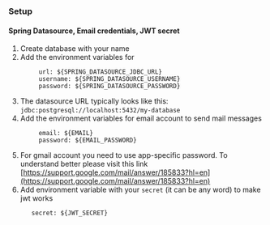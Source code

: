 ### Setup
#### Spring Datasource, Email credentials, JWT secret
1. Create database with your name
2. Add the environment variables for
   ```
        url: ${SPRING_DATASOURCE_JDBC_URL}
        username: ${SPRING_DATASOURCE_USERNAME}
        password: ${SPRING_DATASOURCE_PASSWORD}
   ```
3. The datasource URL typically looks like this: ``jdbc:postgresql://localhost:5432/my-database``
4. Add the environment variables for email account to send mail messages
   ```
        email: ${EMAIL}
        password: ${EMAIL_PASSWORD}
   ```
5. For gmail account you need to use app-specific password. To understand better please visit this link [https://support.google.com/mail/answer/185833?hl=en](https://support.google.com/mail/answer/185833?hl=en)
6. Add environment variable with your `secret` (it can be any word) to make jwt works
   ```
      secret: ${JWT_SECRET}
   ```